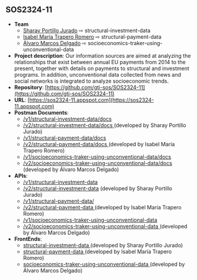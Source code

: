## SOS2324-11

- **Team**
  - [Sharay Portillo Jurado](https://github.com/Sharay07) ⇨ structural-investment-data
  - [Isabel María Trapero Romero](https://github.com/isabeltrapero) ⇨ structural-payment-data
  - [Álvaro Marcos Delgado](https://github.com/marketes03) ⇨ socioeconomics-traker-using-unconventional-data
- **Project description**: Our information sources are aimed at analyzing the relationships that exist between annual EU payments from 2014 to the present, together with details on payments to structural and investment programs. In addition, unconventional data collected from news and social networks is integrated to analyze socioeconomic trends.
- **Repository**: [https://github.com/gti-sos/SOS2324-11](https://github.com/gti-sos/SOS2324-11)
- **URL**: [https://sos2324-11.appspot.com](https://sos2324-11.appspot.com)
- **Postman Documents**:
  - [/v1/structural-investment-data/docs ](https://sos2324-11.appspot.com/api/v1/structural-investment-data/docs)
  - [/v2/structural-investment-data/docs ](https://sos2324-11.appspot.com/api/v2/structural-investment-data/docs) (developed by Sharay Portillo Jurado)
  - [/v1/structural-payment-data/docs ](https://sos2324-11.appspot.com/api/v1/structural-payment-data/docs)
  - [/v2/structural-payment-data/docs ](https://sos2324-11.appspot.com/api/v2/structural-payment-data/docs) (developed by Isabel María Trapero Romero)
  - [/v1/socioeconomics-traker-using-unconventional-data/docs ](https://sos2324-11.appspot.com/api/v1/socioeconomics-traker-using-unconventional-data/docs) 
  - [/v2/socioeconomics-traker-using-unconventional-data/docs ](https://sos2324-11.appspot.com/api/v2/socioeconomics-traker-using-unconventional-data/docs) (developed by Álvaro Marcos Delgado)
- **APIs**:
  - [/v1/structural-investment-data](https://sos2324-11.appspot.com/api/v1/structural-investment-data)
  - [/v2/structural-investment-data](https://sos2324-11.appspot.com/api/v2/structural-investment-data) (developed by Sharay Portillo Jurado)
  - [/v1/structural-payment-data/ ](https://sos2324-11.appspot.com/api/v1/structural-payment-data)
  - [/v2/structural-payment-data ](https://sos2324-11.appspot.com/api/v2/structural-payment-data) (developed by Isabel María Trapero Romero)
  - [/v1/socioeconomics-traker-using-unconventional-data ](https://sos2324-11.appspot.com/api/v1/socioeconomics-traker-using-unconventional-data) 
  - [/v2/socioeconomics-traker-using-unconventional-data ](https://sos2324-11.appspot.com/api/v2/socioeconomics-traker-using-unconventional-data) (developed by Álvaro Marcos Delgado)
- **FrontEnds**:
  - [structural-investment-data ](https://sos2324-11.appspot.com/structural-investment)   (developed by Sharay Portillo Jurado)
  - [structural-payment-data ](https://sos2324-11.appspot.com/structural-payment-data) (developed by Isabel María Trapero Romero)
  - [socioeconomics-traker-using-unconventional-data ](https://sos2324-11.appspot.com/socioeconomics-tracker-using-unconventional-data) (developed by Álvaro Marcos Delgado)
    
